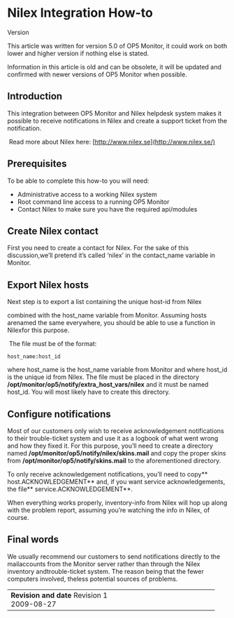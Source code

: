 # Nilex Integration How-to

Version

This article was written for version 5.0 of OP5 Monitor, it could work on both lower and higher version if nothing else is stated.

Information in this article is old and can be obsolete, it will be updated and confirmed with newer versions of OP5 Monitor when possible.

## Introduction

This integration between OP5 Monitor and Nilex helpdesk system makes it possible to receive notifications in Nilex and create a support ticket from the notification.

 Read more about Nilex here: [http://www.nilex.se](http://www.nilex.se/)

## Prerequisites

To be able to complete this how-to you will need:

- Administrative access to a working Nilex system
- Root command line access to a running OP5 Monitor
- Contact Nilex to make sure you have the required api/modules

## Create Nilex contact

First you need to create a contact for Nilex. For the sake of this discussion,we’ll pretend it’s called ‘nilex’ in the contact\_name variable in Monitor.

## Export Nilex hosts

Next step is to export a list containing the unique host-id from Nilex

combined with the host\_name variable from Monitor. Assuming hosts arenamed the same everywhere, you should be able to use a function in Nilexfor this purpose.

 The file must be of the format:

``` {style="margin-left: 10.0px;"}
host_name:host_id
```

where host\_name is the host\_name variable from Monitor and where host\_id
is the unique id from Nilex. The file must be placed in the directory
**/opt/monitor/op5/notify/extra\_host\_vars/nilex** and it must be named
host\_id. You will most likely have to create this directory.

## Configure notifications

Most of our customers only wish to receive acknowledgement notifications to
their trouble-ticket system and use it as a logbook of what went wrong and
how they fixed it. For this purpose, you’ll need to create a directory named
**/opt/monitor/op5/notify/nilex/skins.mail** and copy the proper skins from
**/opt/monitor/op5/notify/skins.mail** to the aforementioned directory.

To only receive acknowledgement notifications, you’ll need to copy**
host.ACKNOWLEDGEMENT** and, if you want service acknowledgements, the
file** service.ACKNOWLEDGEMENT**.

When everything works properly, inventory-info from Nilex will hop up along
with the problem report, assuming you’re watching the info in Nilex, of course.

## Final words

We usually recommend our customers to send notifications directly to the mailaccounts from the Monitor server rather than through the Nilex inventory andtrouble-ticket system. The reason being that the fewer computers involved, theless potential sources of problems.

<table>
<colgroup>
<col width="50%" />
<col width="50%" />
</colgroup>
<tbody>
<tr class="odd">
<td align="left"><strong>Revision and date</strong>
Revision 1<br />2009-08-27</td>
</tr>
</tbody>
</table>
